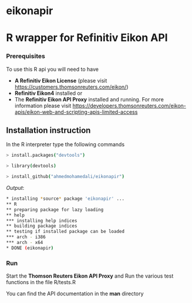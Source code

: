 # eikonapir
# R wrapper for Refinitiv Eikon API 


### Prerequisites
To use this R api you will need to have  <br />
- **A Refinitiv Eikon License** (please visit https://customers.thomsonreuters.com/eikon/) <br />
- **Refinitiv Eikon4** installed 
or
- The **Refinitiv Eikon API Proxy** installed and running. For more information please visit https://developers.thomsonreuters.com/eikon-apis/eikon-web-and-scripting-apis-limited-access 

## Installation instruction
In the R interpreter type the following commands
```bash
> install.packages("devtools")
```
```bash
> library(devtools)
```
```bash
> install_github("ahmedmohamedali/eikonapir")
```

*Output*:
```bash
* installing *source* package 'eikonapir' ...
** R
** preparing package for lazy loading
** help
*** installing help indices
** building package indices
** testing if installed package can be loaded
*** arch - i386
*** arch - x64
* DONE (eikonapir)
```
### Run
Start the **Thomson Reuters Eikon API Proxy** and Run the various test functions in the file R/tests.R 

You can find the API documentation in the **man** directory 

